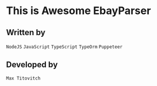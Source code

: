 # This is Awesome EbayParser

## Written by
`NodeJS`
`JavaScript`
`TypeScript`
`TypeOrm`
`Puppeteer`

## Developed by
``Max Titovitch``
